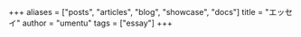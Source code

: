 +++
aliases = ["posts", "articles", "blog", "showcase", "docs"]
title = "エッセイ"
author = "umentu"
tags = ["essay"]
+++
